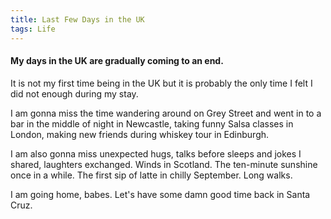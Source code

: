 ```yaml
---
title: Last Few Days in the UK
tags: Life
---
```


<h4> My days in the UK are gradually coming to an end.</h4>

It is not my first time being in the UK but it is probably the only time I felt I did not enough during my stay.


I am gonna miss the time wandering around on Grey Street and went in to a bar in the middle of night in Newcastle, taking funny Salsa classes in London, making new friends during whiskey tour in Edinburgh.


I am also gonna miss unexpected hugs, talks before sleeps and jokes I shared, laughters exchanged. Winds in Scotland. The ten-minute sunshine once in a while. The first sip of latte in chilly September. Long walks.

I am going home, babes. Let's have some damn good time back in Santa Cruz.